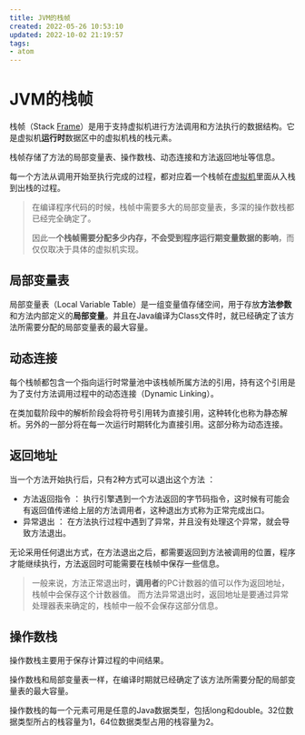 ```yaml
---
title: JVM的栈帧
created: 2022-05-26 10:53:10
updated: 2022-10-02 21:19:57
tags: 
- atom
---
```


# JVM的栈帧

栈帧（Stack [Frame](https://so.csdn.net/so/search?q=Frame&spm=1001.2101.3001.7020)）是用于支持虚拟机进行方法调用和方法执行的数据结构。它是虚拟机**运行时**数据区中的虚拟机栈的栈元素。

栈帧存储了方法的局部变量表、操作数栈、动态连接和方法返回地址等信息。

每一个方法从调用开始至执行完成的过程，都对应着一个栈帧在[虚拟机](https://so.csdn.net/so/search?q=%E8%99%9A%E6%8B%9F%E6%9C%BA&spm=1001.2101.3001.7020)里面从入栈到出栈的过程。

> 在编译程序代码的时候，栈帧中需要多大的局部变量表，多深的操作数栈都已经完全确定了。
> 
> 因此一**个栈帧需要分配多少内存，不会受到程序运行期变量数据的影响**，而仅仅取决于具体的虚拟机实现。

## 局部变量表

局部变量表（Local Variable Table）是一组变量值存储空间，用于存放**方法参数**和方法内部定义的**局部变量**。并且在Java编译为Class文件时，就已经确定了该方法所需要分配的局部变量表的最大容量。

## 动态连接

每个栈帧都包含一个指向运行时常量池中该栈帧所属方法的引用，持有这个引用是为了支付方法调用过程中的动态连接（Dynamic Linking）。

在类加载阶段中的解析阶段会将符号引用转为直接引用，这种转化也称为静态解析。另外的一部分将在每一次运行时期转化为直接引用。这部分称为动态连接。

## 返回地址

当一个方法开始执行后，只有2种方式可以退出这个方法 ：

- 方法返回指令 ： 执行引擎遇到一个方法返回的字节码指令，这时候有可能会有返回值传递给上层的方法调用者，这种退出方式称为正常完成出口。
- 异常退出 ： 在方法执行过程中遇到了异常，并且没有处理这个异常，就会导致方法退出。


无论采用任何退出方式，在方法退出之后，都需要返回到方法被调用的位置，程序才能继续执行，方法返回时可能需要在栈帧中保存一些信息。

> 一般来说，方法正常退出时，**调用者**的PC计数器的值可以作为返回地址，栈帧中会保存这个计数器值。
> 而方法异常退出时，返回地址是要通过异常处理器表来确定的，栈帧中一般不会保存这部分信息。

## 操作数栈

操作数栈主要用于保存计算过程的中间结果。

操作数栈和局部变量表一样，在编译时期就已经确定了该方法所需要分配的局部变量表的最大容量。

操作数栈的每一个元素可用是任意的Java数据类型，包括long和double。32位数据类型所占的栈容量为1，64位数据类型占用的栈容量为2。
